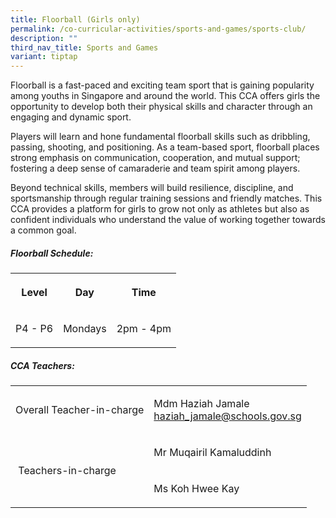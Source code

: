 ```yaml
---
title: Floorball (Girls only)
permalink: /co-curricular-activities/sports-and-games/sports-club/
description: ""
third_nav_title: Sports and Games
variant: tiptap
---
```

<p>Floorball is a fast-paced and exciting team sport that is gaining popularity
among youths in Singapore and around the world. This CCA offers girls the
opportunity to develop both their physical skills and character through
an engaging and dynamic sport.</p>
<p>Players will learn and hone fundamental floorball skills such as dribbling,
passing, shooting, and positioning. As a team-based sport, floorball places
strong emphasis on communication, cooperation, and mutual support; fostering
a deep sense of camaraderie and team spirit among players.</p>
<p>Beyond technical skills, members will build resilience, discipline, and
sportsmanship through regular training sessions and friendly matches. This
CCA provides a platform for girls to grow not only as athletes but also
as confident individuals who understand the value of working together towards
a common goal.</p>
<h5>Floorball Schedule:</h5>
<table style="minWidth: 75px">
<colgroup>
<col>
<col>
<col>
</colgroup>
<tbody>
<tr>
<th rowspan="1" colspan="1">
<p><strong>Level</strong>
</p>
</th>
<th rowspan="1" colspan="1">
<p><strong>Day</strong>
</p>
</th>
<th rowspan="1" colspan="1">
<p><strong>Time</strong>
</p>
</th>
</tr>
<tr>
<td rowspan="1" colspan="1">
<p>P4 - P6
<br>
</p>
</td>
<td rowspan="1" colspan="1">
<p>Mondays</p>
</td>
<td rowspan="1" colspan="1">
<p>2pm - 4pm</p>
</td>
</tr>
</tbody>
</table>
<h5>CCA Teachers:</h5>
<table style="minWidth: 50px">
<colgroup>
<col>
<col>
</colgroup>
<tbody>
<tr>
<td rowspan="1" colspan="1">
<p>Overall Teacher-in-charge</p>
</td>
<td rowspan="1" colspan="1">
<p>Mdm Haziah Jamale
<br><a href="mailto:haziah_jamale@schools.gov.sg" rel="noopener noreferrer nofollow" target="">haziah_jamale@schools.gov.sg</a>
</p>
</td>
</tr>
<tr>
<td rowspan="2" colspan="1">
<p>&nbsp;Teachers-in-charge</p>
</td>
<td rowspan="1" colspan="1">
<p>Mr Muqairil Kamaluddinh</p>
</td>
</tr>
<tr>
<td rowspan="1" colspan="1">
<p>Ms Koh Hwee Kay</p>
</td>
</tr>
</tbody>
</table>
<p></p>